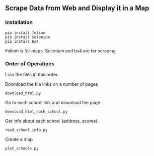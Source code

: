 ## Scrape Data from Web and Display it in a Map

### Installation
```
pip install folium
pip install selenium
pip install bs4
```

Folium is for maps. Selenium and bs4 are for scraping

### Order of Operations

I ran the files in this order:

Download the file links on a number of pages
```
download_html.py
```
Go to each school link and download the page
```
download_html_each_school.py
```
Get info about each school (address, scores).
```
read_school_info.py
```
Create a map
```
plot_schools.py
```
